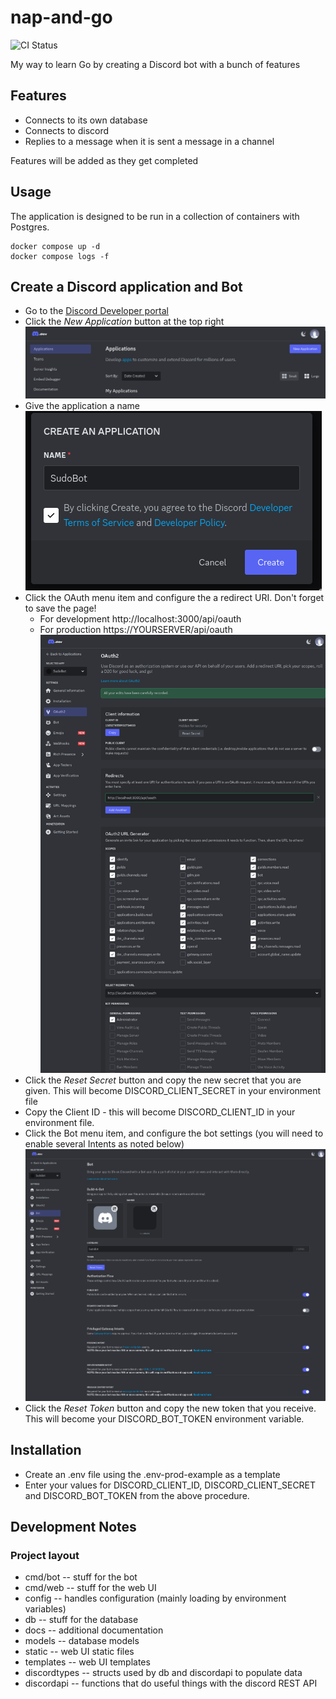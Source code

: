 # nap-and-go

![CI Status](https://github.com/faulteh/nap-and-go/actions/workflows/go-lint.yml/badge.svg)


My way to learn Go by creating a Discord bot with a bunch of features

## Features

- Connects to its own database
- Connects to discord
- Replies to a message when it is sent a message in a channel

Features will be added as they get completed

## Usage

The application is designed to be run in a collection of containers with Postgres.

```
docker compose up -d
docker compose logs -f
```

## Create a Discord application and Bot

- Go to the [Discord Developer portal](https://discord.com/developers/applications)
- Click the *New Application* button at the top right
    ![Discord application page](docs/images/screen-new-app.png)
- Give the application a name
    ![Discord create app modal](docs/images/screen-create-app.png)
- Click the OAuth menu item and configure the a redirect URI. Don't forget to save the page!
    - For development http://localhost:3000/api/oauth
    - For production https://YOURSERVER/api/oauth
    ![Discord OAuth page](docs/images/screen-bot-settings.png)
- Click the *Reset Secret* button and copy the new secret that you are given. This will become DISCORD_CLIENT_SECRET in your environment file
- Copy the Client ID - this will become DISCORD_CLIENT_ID in your environment file.
- Click the Bot menu item, and configure the bot settings (you will need to enable several Intents as noted below)
    ![Discord Bot page](docs/images/screen-bot-settings2.png)
- Click the *Reset Token* button and copy the new token that you receive. This will become your DISCORD_BOT_TOKEN environment variable.

## Installation

- Create an .env file using the .env-prod-example as a template
- Enter your values for DISCORD_CLIENT_ID, DISCORD_CLIENT_SECRET and DISCORD_BOT_TOKEN from the above procedure.

## Development Notes

### Project layout

- cmd/bot -- stuff for the bot
- cmd/web -- stuff for the web UI
- config -- handles configuration (mainly loading by environment variables)
- db -- stuff for the database
- docs -- additional documentation
- models -- database models
- static -- web UI static files
- templates -- web UI templates
- discordtypes -- structs used by db and discordapi to populate data
- discordapi -- functions that do useful things with the discord REST API


